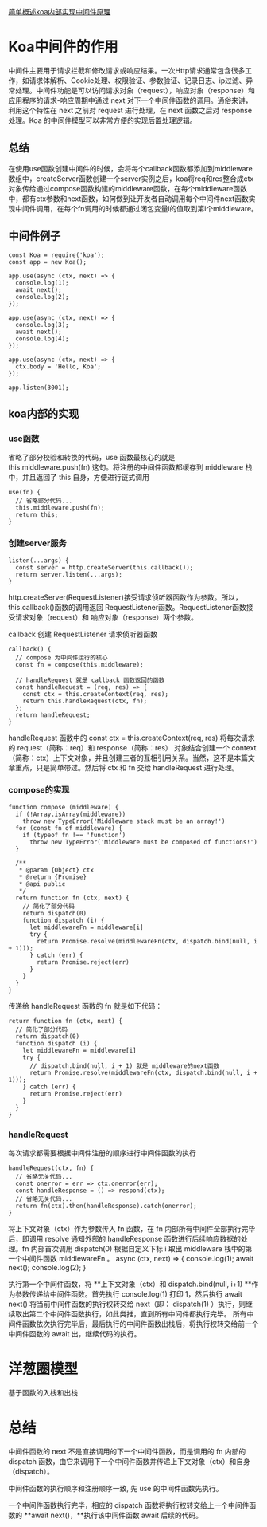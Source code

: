 [简单概述koa内部实现中间件原理](https://juejin.cn/post/6854573208348295182)

# Koa中间件的作用
中间件主要用于请求拦截和修改请求或响应结果。一次Http请求通常包含很多工作，如请求体解析、Cookie处理、权限验证、参数验证、记录日志、ip过滤、异常处理。中间件功能是可以访问请求对象（request），响应对象（response）和应用程序的请求-响应周期中通过 next 对下一个中间件函数的调用。通俗来讲，利用这个特性在 next 之前对 request 进行处理，在 next 函数之后对 response 处理。Koa 的中间件模型可以非常方便的实现后置处理逻辑。

## 总结
在使用use函数创建中间件的时候，会将每个callback函数都添加到middleware数组中，createServer函数创建一个server实例之后，koa将req和res整合成ctx对象传给通过compose函数构建的middleware函数，在每个middleware函数中，都有ctx参数和next函数，如何做到让开发者自动调用每个中间件next函数实现中间件调用，在每个fn调用的时候都通过闭包变量i的值取到第i个middleware。
## 中间件例子

```
const Koa = require('koa');
const app = new Koa();

app.use(async (ctx, next) => {
  console.log(1);
  await next();
  console.log(2);
});

app.use(async (ctx, next) => {
  console.log(3);
  await next();
  console.log(4);
});

app.use(async (ctx, next) => {
  ctx.body = 'Hello, Koa';
});

app.listen(3001);
```
## koa内部的实现

### use函数
省略了部分校验和转换的代码，use 函数最核心的就是 this.middleware.push(fn)  这句。将注册的中间件函数都缓存到 middleware 栈中，并且返回了 this 自身，方便进行链式调用
```
use(fn) {
  // 省略部分代码...
  this.middleware.push(fn);
  return this;
}
```
### 创建server服务

```
listen(...args) {
  const server = http.createServer(this.callback());
  return server.listen(...args);
}

```
http.createServer(RequestListener)接受请求侦听器函数作为参数。所以，this.callback()函数的调用返回 RequestListener函数。RequestListener函数接受请求对象（request）和 响应对象（response）两个参数。

callback 创建 RequestListener 请求侦听器函数
```
callback() {
  // compose 为中间件运行的核心
  const fn = compose(this.middleware);

  // handleRequest 就是 callback 函数返回的函数
  const handleRequest = (req, res) => {
    const ctx = this.createContext(req, res);
    return this.handleRequest(ctx, fn);
  };
  return handleRequest;
}
```

handleRequest 函数中的 const ctx = this.createContext(req, res) 将每次请求的 request（简称：req）和 response（简称：res） 对象结合创建一个 context（简称：ctx）上下文对象，并且创建三者的互相引用关系。当然，这不是本篇文章重点，只是简单带过。然后将 ctx 和 fn 交给 handleRequest 进行处理。

### compose的实现
```
function compose (middleware) {
  if (!Array.isArray(middleware)) 
    throw new TypeError('Middleware stack must be an array!')
  for (const fn of middleware) {
    if (typeof fn !== 'function') 
      throw new TypeError('Middleware must be composed of functions!')
  }

  /**
   * @param {Object} ctx
   * @return {Promise}
   * @api public
   */
  return function fn (ctx, next) {
    // 简化了部分代码
    return dispatch(0)
    function dispatch (i) {
      let middlewareFn = middleware[i]
      try {
        return Promise.resolve(middlewareFn(ctx, dispatch.bind(null, i + 1)));
      } catch (err) {
        return Promise.reject(err)
      }
    }
  }
}
```
传递给 handleRequest 函数的 fn 就是如下代码：

```
return function fn (ctx, next) {
  // 简化了部分代码
  return dispatch(0)
  function dispatch (i) {
    let middlewareFn = middleware[i]
    try {
      // dispatch.bind(null, i + 1) 就是 middleware的next函数
      return Promise.resolve(middlewareFn(ctx, dispatch.bind(null, i + 1)));
    } catch (err) {
      return Promise.reject(err)
    }
  }
}
```
### handleRequest 

每次请求都需要根据中间件注册的顺序进行中间件函数的执行

```
handleRequest(ctx, fn) {
  // 省略无关代码...
  const onerror = err => ctx.onerror(err);
  const handleResponse = () => respond(ctx);
  // 省略无关代码...
  return fn(ctx).then(handleResponse).catch(onerror);
}

```
将上下文对象（ctx）作为参数传入 fn 函数，在 fn 内部所有中间件全部执行完毕后，即调用 resolve 通知外部的 handleResponse 函数进行后续响应数据的处理。fn 内部首次调用 dispatch(0) 根据自定义下标 i 取出 middleware 栈中的第一个中间件函数 middlewareFn 。
async (ctx, next) => {
  console.log(1);
  await next();
  console.log(2);
}

执行第一个中间件函数，将 **上下文对象（ctx）和 dispatch.bind(null, i+1) **作为参数传递给中间件函数。首先执行 console.log(1) 打印 1，然后执行 await next() 将当前中间件函数的执行权转交给 next（即： dispatch(1) ）执行，则继续取出第二个中间件函数执行，如此类推，直到所有中间件都执行完毕。
所有中间件函数依次执行完毕后，最后执行的中间件函数出栈后，将执行权转交给前一个中间件函数的 await 出，继续代码的执行。

# 洋葱圈模型

基于函数的入栈和出栈

# 总结 

中间件函数的 next 不是直接调用的下一个中间件函数，而是调用的 fn 内部的 dispatch 函数，由它来调用下一个中间件函数并传递上下文对象（ctx）和自身（dispatch）。


中间件函数的执行顺序和注册顺序一致, 先 use 的中间件函数先执行。


一个中间件函数执行完毕，相应的 dispatch 函数将执行权转交给上一个中间件函数的 **await next()，**执行该中间件函数 await 后续的代码。


